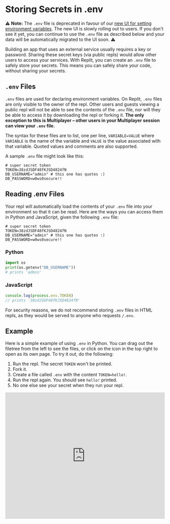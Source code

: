 # Storing Secrets in .env

⚠️  **Note:** The `.env` file is deprecated in favour of our [new UI for setting environment variables](https://docs.replit.com/programming-ide/storing-sensitive-information-environment-variables). The new UI is slowly rolling out to users. If you don't see it yet, you can continue to use the `.env` file as described below and your data will be automatically migrated to the UI soon. ⚠️

Building an app that uses an external service usually requires a key or password. Sharing these secret keys (via public repls) would allow other users to access your services. With Replit, you can create an `.env` file to safely store your secrets. This means you can safely share your code, without sharing your secrets.

## `.env` Files

`.env` files are used for declaring environment variables. On Replit, `.env` files are only visible to the owner of the repl. Other users and guests viewing a public repl will not be able to see the contents of the `.env` file, nor will they be able to access it by downloading the repl or forking it. **The only exception to this is Multiplayer – other users in your Multiplayer session can view your `.env` file.**

The syntax for these files are to list, one per line, `VARIABLE=VALUE` where `VARIABLE` is the name of the variable and `VALUE` is the value associated with that variable. Quoted values and comments are also supported.

A sample `.env` file might look like this:

```
# super secret token
TOKEN=38zdJSDF48fKJSD4824fN
DB_USERNAME="admin" # this one has quotes :)
DB_PASSWORD=w0ws0secure!!
```

## Reading .env Files

Your repl will automatically load the contents of your `.env` file into your environment so that it can be read. Here are the ways you can access them in Python and JavaScript, given the following `.env` file:

```
# super secret token
TOKEN=38zdJSDF48fKJSD4824fN
DB_USERNAME="admin" # this one has quotes :)
DB_PASSWORD=w0ws0secure!!
```

### Python

```python
import os
print(os.getenv("DB_USERNAME"))
# prints 'admin'
```

### JavaScript

```javascript
console.log(process.env.TOKEN)
// prints '38zdJSDF48fKJSD4824fN'
```

For security reasons, we do not recommend storing `.env` files in HTML repls, as they would be served to anyone who requests `/.env`.

## Example

Here is a simple example of using `.env` in Python. You can drag out the filetree from the left to see the files, or click on the icon in the top right to open as its own page. To try it out, do the following:

1. Run the repl. The secret `TOKEN` won't be printed.
2. Fork it.
3. Create a file called `.env` with the content `TOKEN=hello!`.
4. Run the repl again. You should see `hello!` printed.
5. No one else see your secret when they run your repl.

<iframe height="400px" width="100%" src="https://replit.com/@turbio/python-dotenv-example?lite=true" scrolling="no" frameborder="no" allowtransparency="true" allowfullscreen="true" sandbox="allow-forms allow-pointer-lock allow-popups allow-same-origin allow-scripts allow-modals"></iframe>
